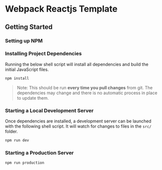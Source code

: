 # Webpack Reactjs Template

## Getting Started

### Setting up NPM

### Installing Project Dependencies

Running the below shell script will install all dependencies and build the initial JavaScript files.

```bash
npm install
```

> Note: This should be run **every time you pull changes** from git. The dependencies may change and there is no automatic process in place to update them.

### Starting a Local Development Server

Once dependencies are installed, a development server can be launched with the following shell script. It will watch for changes to files in the `src/` folder.

```bash
npm run dev
```

### Starting a Production Server

```bash
npm run production
```
